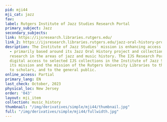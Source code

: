 ```yaml
---
pid: mji44
mji_cat: jazz
fav: 
label: Rutgers Institute of Jazz Studies Research Portal
primary_subject: Jazz
secondary_subjects: 
link: https://ijsresearch.libraries.rutgers.edu/
link_2: https://ijsresearch.libraries.rutgers.edu/jazz-oral-history-project
desription: The Institute of Jazz Studies' mission is enhancing access to its collection
  - primarily based around its Jazz Oral History project and collection - to foster
  research in the areas of jazz and music history. The IJS Research Portal provides
  digital access to selected IJS collections in the Institute of Jazz Studies to further
  its mission and the mission of the Rutgers University Libraries to the Rutgers community,
  to scholars, and to the general public.
online_access: Partial
primary_lang: EN
last_check: October, 2023
physical_loc: New Jersey
order: '043'
layout: mji_item
collection: music_history
thumbnail: "/img/derivatives/simple/mji44/thumbnail.jpg"
full: "/img/derivatives/simple/mji44/fullwidth.jpg"
---
```

